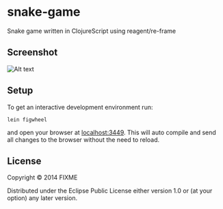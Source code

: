 # snake-game

Snake game written in ClojureScript using reagent/re-frame

## Screenshot

![Alt text](http://s24.postimg.org/kzu217u6t/Screen_Shot_2016_01_05_at_01_41_56.png)


## Setup

To get an interactive development environment run:

    lein figwheel

and open your browser at [localhost:3449](http://localhost:3449/).
This will auto compile and send all changes to the browser without the
need to reload. 

## License

Copyright © 2014 FIXME

Distributed under the Eclipse Public License either version 1.0 or (at your option) any later version.
